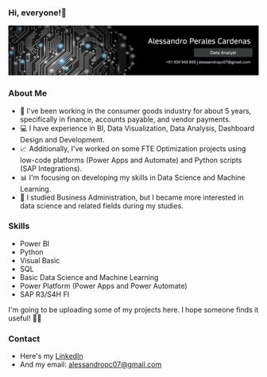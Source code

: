 ### **Hi, everyone!👋**

![Image](linkedin-banner1.jpg)

### About Me
- 🏪 I've been working in the consumer goods industry for about 5 years, specifically in finance, accounts payable, and vendor payments.
- 💻 I have experience in BI, Data Visualization, Data Analysis, Dashboard Design and Development.
- 📈 Additionally, I've worked on some FTE Optimization projects using low-code platforms (Power Apps and Automate) and Python scripts (SAP Integrations).
- 📊 I'm focusing on developing my skills in Data Science and Machine Learning.
- 👔 I studied Business Administration, but I became more interested in data science and related fields during my studies.

### Skills
- Power BI 
- Python
- Visual Basic
- SQL
- Basic Data Science and Machine Learning
- Power Platform (Power Apps and Power Automate)
- SAP R3/S4H FI

I'm going to be uploading some of my projects here. I hope someone finds it useful! 🙋‍♂️

### Contact
- Here's my [LinkedIn](https://www.linkedin.com/in/alessandro-perales-cardenas/)
- And my email: alessandropc07@gmail.com
